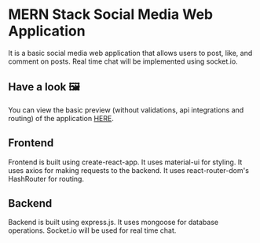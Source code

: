 # MERN Stack Social Media Web Application

It is a basic social media web application that allows users to post, like, and comment on posts. Real time chat will be implemented using socket.io.

## Have a look 🖼️
You can view the basic preview (without validations, api integrations and routing) of the application [HERE](https://thedistortedwajdan.github.io/REACT-SocialMediaLandingPage/).

## Frontend

Frontend is built using create-react-app. It uses material-ui for styling. It uses axios for making requests to the backend. It uses react-router-dom's HashRouter for routing.

## Backend

Backend is built using express.js. It uses mongoose for database operations. Socket.io will be used for real time chat.
